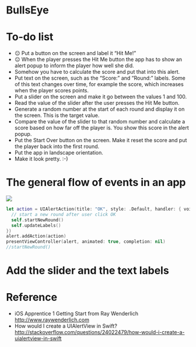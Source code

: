 # BullsEye

# To-do list
- 😐 Put a button on the screen and label it “Hit Me!”
- 😐 When the player presses the Hit Me button the app has to show an alert popup to inform the player how well she did. 
- Somehow you have to calculate the score and put that into this alert.
- Put text on the screen, such as the “Score:” and “Round:” labels. Some of this text changes over time, for example the score, which increases when the player scores points.
- Put a slider on the screen and make it go between the values 1 and 100.
- Read the value of the slider after the user presses the Hit Me button.
- Generate a random number at the start of each round and display it on the screen. This is the target value.
- Compare the value of the slider to that random number and calculate a score based on how far off the player is. You show this score in the alert popup.
- Put the Start Over button on the screen. Make it reset the score and put the player back into the first round.
- Put the app in landscape orientation.
- Make it look pretty. :-)

# The general flow of events in an app

![](http://i.imgur.com/VTtBviG.png)

```swift
let action = UIAlertAction(title: "OK", style: .Default, handler: { void in
  // start a new round after user click OK
  self.startNewRound()
  self.updateLabels()
})
alert.addAction(action)
presentViewController(alert, animated: true, completion: nil)
//startNewRound()
```

# Add the slider and the text labels

# Reference

- iOS Apprentice 1 Getting Start from Ray Wenderlich http://www.raywenderlich.com
- How would I create a UIAlertView in Swift? http://stackoverflow.com/questions/24022479/how-would-i-create-a-uialertview-in-swift
